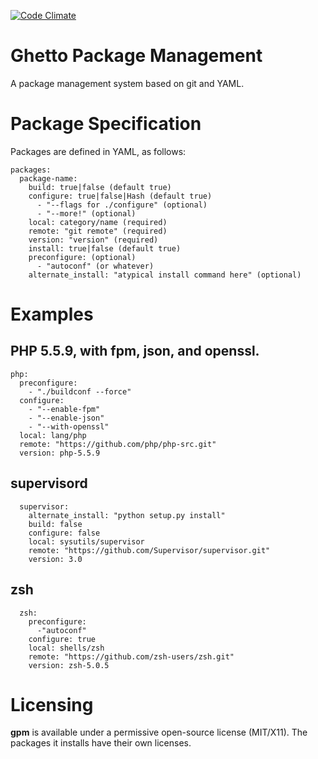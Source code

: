 [![Code Climate](https://codeclimate.com/github/colstrom/gpm.png)](https://codeclimate.com/github/colstrom/gpm)

Ghetto Package Management
=========================

A package management system based on git and YAML.


Package Specification
=====================

Packages are defined in YAML, as follows:

	packages:
	  package-name:
	    build: true|false (default true)
	    configure: true|false|Hash (default true)
	      - "--flags for ./configure" (optional)
	      - "--more!" (optional)
	    local: category/name (required)
	    remote: "git remote" (required)
	    version: "version" (required)
	    install: true|false (default true)
	    preconfigure: (optional)
	      - "autoconf" (or whatever)
	    alternate_install: "atypical install command here" (optional)

Examples
========

PHP 5.5.9, with fpm, json, and openssl.
---------
	php: 
	  preconfigure:
	    - "./buildconf --force"
	  configure: 
	    - "--enable-fpm"
	    - "--enable-json"
	    - "--with-openssl"
	  local: lang/php
	  remote: "https://github.com/php/php-src.git"
	  version: php-5.5.9

supervisord
-----------
	  supervisor: 
	    alternate_install: "python setup.py install"
	    build: false
	    configure: false
	    local: sysutils/supervisor
	    remote: "https://github.com/Supervisor/supervisor.git"
	    version: 3.0

zsh
---
	  zsh: 
	    preconfigure:
	      -"autoconf"
	    configure: true
	    local: shells/zsh
	    remote: "https://github.com/zsh-users/zsh.git"
	    version: zsh-5.0.5

Licensing
=========
**gpm** is available under a permissive open-source license (MIT/X11). The packages it installs have their own licenses.
